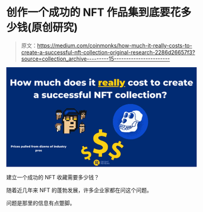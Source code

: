 # 创作一个成功的 NFT 作品集到底要花多少钱(原创研究)

> 原文：<https://medium.com/coinmonks/how-much-it-really-costs-to-create-a-successful-nft-collection-original-research-2286d26657f3?source=collection_archive---------15----------------------->

![](img/e0f30e7eaa1b454e087aae186a00f5cc.png)

建立一个成功的 NFT 收藏需要多少钱？

随着近几年来 NFT 的蓬勃发展，许多企业家都在问这个问题。

问题是那里的信息有点蹩脚。